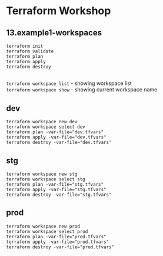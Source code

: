 # Terraform Workshop

## 13.example1-workspaces

`terraform init`\
`terraform validate`\
`terraform plan`\
`terraform apply`\
`terraform destroy`

##

`terraform workspace list` - showing workspace list\
`terraform workspace show` - showing current workspace name

## dev

`terraform workspace new dev`\
`terraform workspace select dev`\
`terraform plan -var-file="dev.tfvars"`\
`terraform apply -var-file="dev.tfvars"`\
`terraform destroy -var-file="dev.tfvars"`

## stg

`terraform workspace new stg`\
`terraform workspace select stg`\
`terraform plan -var-file="stg.tfvars"`\
`terraform apply -var-file="stg.tfvars"`\
`terraform destroy -var-file="stg.tfvars"`

## prod

`terraform workspace new prod`\
`terraform workspace select prod`\
`terraform plan -var-file="prod.tfvars"`\
`terraform apply -var-file="prod.tfvars"`\
`terraform destroy -var-file="prod.tfvars"`
